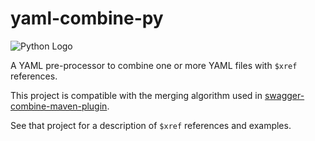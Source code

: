 # yaml-combine-py

![Python Logo](https://www.python.org/static/community_logos/python-logo.png "Sample inline image")

A YAML pre-processor to combine one or more YAML files with `$xref` references.

This project is compatible with the merging algorithm used in [swagger-combine-maven-plugin][swagger-combine-maven-plugin].

See that project for a description of `$xref` references and examples.

[swagger-combine-maven-plugin]: https://randomnoun.github.io/yaml-combine-maven-plugin/
